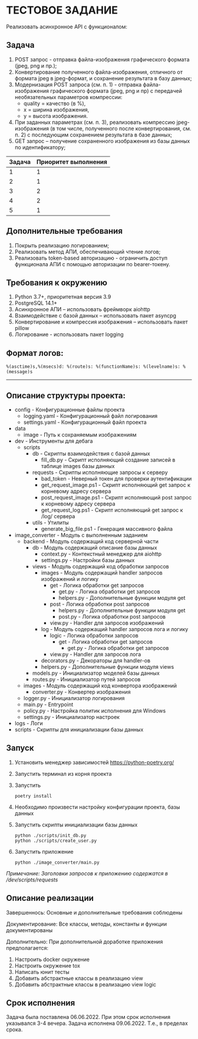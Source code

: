 # ТЕСТОВОЕ ЗАДАНИЕ

Реализовать асинхронное API с функционалом:

## Задача
1. POST запрос - отправка файла-изображения графического формата
   (jpeg, png и пр.);
2. Конвертирование полученного файла-изображения, отличного от формата
   jpeg в jpeg-формат, и сохранение результата в базу данных;
3. Модернизация POST запроса (см. п. 1) - отправка файла-изображения
   графического формата (jpeg, png и пр) с передачей необязательных
   параметров компрессии:
   - quality = качество (в %),
   - x = ширина изображения,
   - y = высота изображения.
4. При заданных параметрах (см. п. 3), реализовать компрессию
   jpeg-изображения (в том числе, полученного после
   конвертирования, см. п. 2) с последующим сохранением 
   результата в базе данных;
5. GET запрос – получение сохраненного изображения из базы данных
   по идентификатору;

| Задача | Приоритет выполнения |
|--------|----------------------|
| 1      | 1                    |
| 2      | 1                    |
| 3      | 2                    |
| 4      | 2                    |
| 5      | 1                    |

## Дополнительные требования
1. Покрыть реализацию логированием;
2. Реализовать метод АПИ, обеспечивающий чтение логов;
3. Реализовать token-based авторизацию - ограничить доступ функционала АПИ с помощью авторизации по bearer-токену.

## Требования к окружению
1. Python 3.7+, приоритетная версия 3.9
2. PostgreSQL 14.1+
3. Асинхронное АПИ – использовать фреймворк aiohttp
4. Взаимодействие с базой данных – использовать пакет asyncpg
5. Конвертирование и компрессия изображения – использовать пакет pillow
6. Логирование - использовать пакет logging

## Формат логов:

    %(asctime)s,%(msecs)d: %(route)s: %(functionName)s: %(levelname)s: %(message)s

---
## Описание структуры проекта:

- config - Конфигурационные файлы проекта
  - logging.yaml - Конфигурационный файл логирования
  - settings.yaml - Конфигурационный файл проекта
- data
  - image - Путь к сохраняемым изображениям
- dev - Инструменты для дебага
  - scripts
    - db - Скрипты взаимодействия с базой данных
      - fill_db.py - Скрипт исполняющий создание записей в таблице images базы данных
    - requests - Скрипты исполняющие запросы к серверу
      - bad_token - Неверный токен для проверки аутентификации
      - get_request_image.ps1 - Скрипт исполняющий get запрос к корневому адресу сервера
      - post_request_image.ps1 - Скрипт исполняющий post запрос к корневому адресу сервера
      - get_request_log.ps1 - Скрипт исполняющий get запрос к /log/ сервера
    - utils - Утилиты
      - generate_big_file.ps1 - Генерация массивного файла
- image_converter - Модуль с выполненным заданием
  - backend - Модуль содержащий код серверной части
    - db - Модуль содержащий описание базы данных
      - context.py - Контекстный менеджер для aiohttp
      - settings.py - Настройки базы данных
    - views - Модуль содержащий код обработки запросов
      - images - Модуль содержащий handler запросов изображений и логику 
        - get - Логика обработки get запросов
          - get.py - Логика обработки get запросов
          - helpers.py - Дополнительные функции модуля get
        - post - Логика обработки post запросов
          - helpers.py - Дополнительные функции модуля get
          - post.py - Логика обработки post запросов
        - view.py - Handler для запросов изображений
      - log - Модуль содержащий handler запросов лога и логику
        - logic - Логика обработки запросов
          - get - Логика обработки get запросов
            - get.py - Логика обработки get запросов
        - view.py - Handler для запросов лога
      - decorators.py - Декораторы для handler-ов
      - helpers.py - Дополнительные функции модуля views
    - models.py - Инициализатор моделей базы данных
    - routes.py - Инициализатор путей запросов
  - images - Модуль содержащий код конвертора изображений
    - converter.py - Конвертер изображения
  - logger.py - Инициализатор логирования
  - main.py - Entrypoint
  - policy.py - Настройка политик исполнения для Windows
  - settings.py - Инициализатор настроек
- logs - Логи
- scripts - Скрипты для инициализации базы данных

## Запуск

1. Установить менеджер зависимостей https://python-poetry.org/
2. Запустить терминал из корня проекта
3. Запустить

       poetry install

4. Необходимо произвести настройку конфигурации проекта,
   базы данных
5. Запустить скрипты инициализации базы данных
   
       python ./scripts/init_db.py
       python ./scripts/create_user.py

6. Запустить приложение

       python ./image_converter/main.py

*Примечание: Заголовки запросов к приложению содержатся в /dev/scripts/requests* 

## Описание реализации

Завершеннось: Основные и дополнительные требования соблюдены

Документирование: Все классы, методы, константы и функции документированы

Дополнительно: При дополнительной доработке приложения
предполагается:
1. Настроить docker окружение
2. Настроить окружение tox
3. Написать юнит тесты
4. Добавить абстрактные классы в реализацию view
5. Добавить абстрактные классы в реализацию view logic

## Срок исполнения

Задача была поставлена 06.06.2022. При этом срок исполнения
указывался 3-4 вечера. Задача исполнена 09.06.2022. Т.е., в пределах срока.